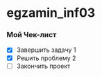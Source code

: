 # egzamin_inf03

### Мой Чек-лист

- [x] Завершить задачу 1
- [x] Решить проблему 2
- [ ] Закончить проект
